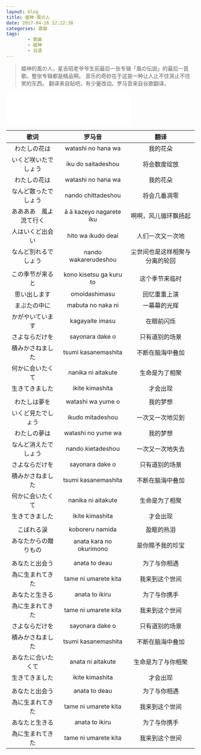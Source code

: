 ```yaml
---
layout: blog
title: 姬神-風の人
date: 2017-04-26 12:22:30
categories: 歌曲
tags: 
        - 歌曲
        - 姬神
        - 日语
---
```


> 姬神的風の人，星吉昭老爷爷生前最后一张专辑「風の伝説」的最后一首歌。整张专辑都是精品啊。
> 音乐的奇妙在于这是一种让人止不住哭止不住笑的东西。
> 翻译来自贴吧，有少量改动。罗马音来自谷歌翻译。

<iframe frameborder="no" border="0" marginwidth="0" marginheight="0" width=330 height=86 src="//music.163.com/outchain/player?type=2&id=438986&auto=0&height=66"></iframe>

 歌词 | 罗马音 | 翻译                  
:------: | :-------: | :-------: 
わたしの花は|watashi no hana wa|我的花朵
いくど咲いたでしょう|iku do saitadeshou|将会数度绽放
わたしの花は|watashi no hana wa|我的花朵 
なんど散ったでしょう|nando chittadeshou|将会几番凋零
ああああ　風よ流て行く|ā ā kazeyo nagarete iku|啊啊，风儿循环飘扬起
人はいくど出会い|hito wa ikudo deai| 人们一次又一次地
なんど別れるでしょう|nando wakarerudeshou|尘世间也是这样相聚与分离的轮回
 | | 
この季节が来ると|kono kisetsu ga kuru to|这个季节来临时
思い出します|omoidashimasu|回忆重重上演
まぶたの中に|mabuta no naka ni|一幕幕的光辉
かがやいています|kagayaite imasu|在眼前闪烁
さよならだけを|sayonara dake o|只有道别的场景
積みかさねました|tsumi kasanemashita|不断在脑海中叠加
何かに会いたくて|nanika ni aitakute|生命是为了相聚 
生きてきました|ikite kimashita|才会出现
 | | 
わたしは夢を|watashi wa yume o|我的梦想
いくど見たでしょう|ikudo mitadeshou|一次又一次地见到
わたしの夢は|watashi no yume wa|我的梦想
なんど消えたでしょう|nando kietadeshou|一次又一次地失去
さよならだけを|sayonara dake o|只有道别的场景
積みかさねました|tsumi kasanemashita|不断在脑海中叠加
何かに会いたくて|nanika ni aitakute|生命是为了相聚
生きてきました|ikite kimashita|才会出现
 | | 
こぼれる涙|koboreru namida|盈眶的热泪
あなたからの贈りもの|anata kara no okurimono|是你赐予我的珍宝
 | | 
あなたと出会う|anata to deau|为了与你相遇
為に生まれてきた|tame ni umarete kita|我来到这个世间
あなたと生きる|anata to ikiru|为了与你携手
為に生まれてきた|tame ni umarete kita|我来到这个世间
さよならだけを|sayonara dake o|只有道别的场景
積みかさねました|tsumi kasanemashita|不断在脑海中叠加
あなたに合いたくて|anata ni aitakute|生命是为了与你相聚
生きてきました|ikite kimashita|才会出现
 | | 
あなたと出会う|anata to deau|为了与你相遇
為に生まれてきた|tame ni umarete kita|我来到这个世间
あなたと生きる|anata to ikiru|为了与你携手
為に生まれてきた|tame ni umarete kita|我来到这个世间
